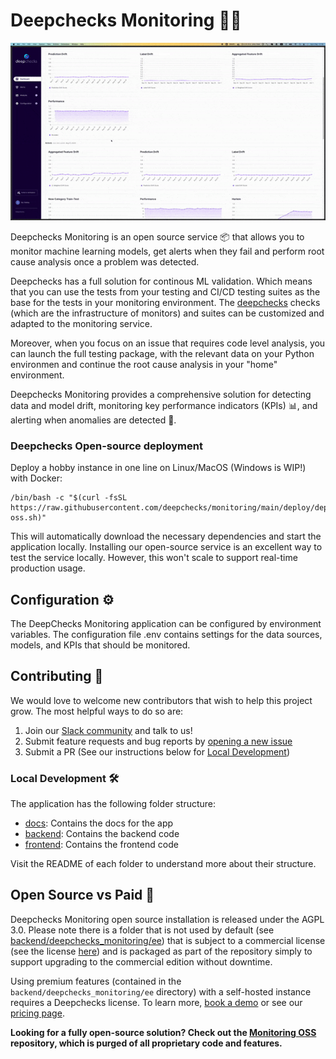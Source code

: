 <!--
  ~ ----------------------------------------------------------------------------
  ~ Copyright (C) 2021-2022 Deepchecks (https://www.deepchecks.com)
  ~
  ~ This file is part of Deepchecks.
  ~ Deepchecks is distributed under the terms of the GNU Affero General
  ~ Public License (version 3 or later).
  ~ You should have received a copy of the GNU Affero General Public License
  ~ along with Deepchecks.  If not, see <http://www.gnu.org/licenses/>.
  ~ ----------------------------------------------------------------------------
-->
# Deepchecks Monitoring 🕵️‍♀️
<p align="center">
   <img src="frontend/src/assets/app-example.gif" width="800">
</p>

Deepchecks Monitoring is an open source service 📦 that allows you to monitor machine learning models, 
get alerts when they fail and perform root cause analysis once a problem was detected.

Deepchecks has a full solution for continous ML validation. Which means that you can use the tests
from your testing and CI/CD testing suites as the base for the tests in your monitoring environment. 
The [deepchecks](https://github.com/deepchecks/deepchecks) checks (which are the infrastructure of monitors) and suites
can be customized and adapted to the monitoring service.

Moreover, when you focus on an issue that requires code level analysis, you can launch the full testing 
package, with the relevant data on your Python environmen and continue the root cause analysis in your
"home" environment.

Deepchecks Monitoring provides a comprehensive solution for detecting data and model drift, 
monitoring key performance indicators (KPIs) 📊, and alerting when anomalies are detected 🔔.


### Deepchecks Open-source deployment

Deploy a hobby instance in one line on Linux/MacOS (Windows is WIP!) with Docker:

```
/bin/bash -c "$(curl -fsSL https://raw.githubusercontent.com/deepchecks/monitoring/main/deploy/deploy-oss.sh)"
```

This will automatically download the necessary dependencies and start the application locally.
Installing our open-source service is an excellent way to test the service locally. However, this won't scale to support
real-time production usage.

## Configuration ⚙️

The DeepChecks Monitoring application can be configured by environment variables. 
The configuration file .env contains settings for the data sources, models, and KPIs that should be monitored.

## Contributing 🤝

We would love to welcome new contributors that wish to help this project grow. The most helpful ways to do so are:
1. Join our [Slack community](https://deepchecks.com/slack) and talk to us!
2. Submit feature requests and bug reports by [opening a new issue](https://github.com/deepchecks/monitoring/issues/new)
3. Submit a PR (See our instructions below for [Local Development](#local-development-))

### Local Development 🛠️

The application has the following folder structure:

- [docs](docs): Contains the docs for the app
- [backend](backend): Contains the backend code
- [frontend](frontend): Contains the frontend code

Visit the README of each folder to understand more about their structure.

## Open Source vs Paid 📜

Deepchecks Monitoring open source installation is released under the AGPL 3.0. Please note there is a folder that is not used by default (see [backend/deepchecks_monitoring/ee](backend/deepchecks_monitoring/ee)) that is subject to a commercial license (see the license [here](https://deepchecks.com/terms-and-conditions)) and is packaged as part of the repository simply to support upgrading to the commercial edition without downtime.

Using premium features (contained in the `backend/deepchecks_monitoring/ee` directory) with a self-hosted instance requires a Deepchecks license. To learn more, [book a demo](https://deepchecks.com/book-demo/) or see our [pricing page](https://deepchecks.com/pricing).

**Looking for a fully open-source solution? Check out the [Monitoring OSS](https://github.com/deepchecks/monitoring-oss) repository, which is purged of all proprietary code and features.**